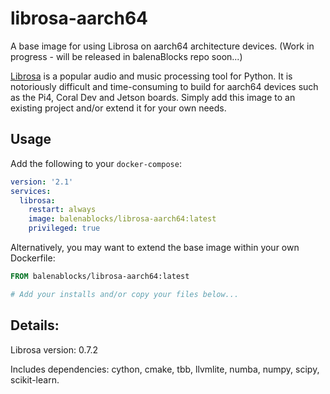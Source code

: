 # librosa-aarch64
A base image for using Librosa on aarch64 architecture devices. (Work in progress - will be released in balenaBlocks repo soon...)

[Librosa](https://librosa.org/) is a popular audio and music processing tool for Python. It is notoriously difficult and time-consuming to build for aarch64 devices such as the Pi4, Coral Dev and Jetson boards. Simply add this image to an existing project and/or extend it for your own needs.

## Usage

Add the following to your `docker-compose`:
```yaml
version: '2.1'
services:
  librosa:
    restart: always
    image: balenablocks/librosa-aarch64:latest
    privileged: true
```

Alternatively, you may want to extend the base image within your own Dockerfile:
```dockerfile
FROM balenablocks/librosa-aarch64:latest

# Add your installs and/or copy your files below...
```

## Details:

Librosa version: 0.7.2

Includes dependencies: cython, cmake, tbb, llvmlite, numba, numpy, scipy, scikit-learn.

